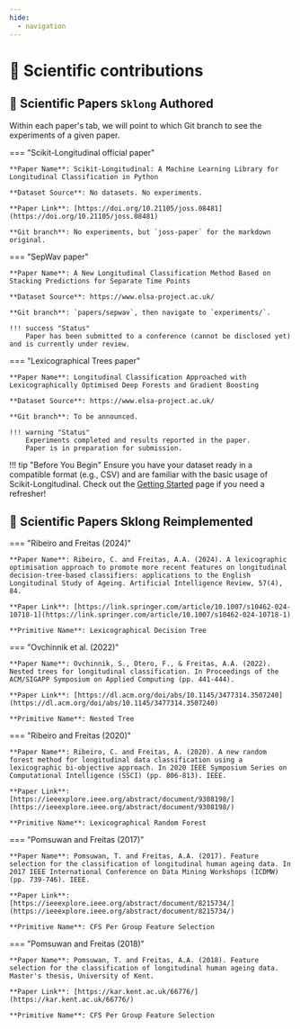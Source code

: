 ```yaml
---
hide:
  - navigation
---
```


# 🧪 Scientific contributions

## 📰 Scientific Papers `Sklong` Authored

Within each paper's tab, we will point to which Git branch to see the experiments of a given paper.

=== "Scikit-Longitudinal official paper"

    **Paper Name**: Scikit-Longitudinal: A Machine Learning Library for Longitudinal Classification in Python

    **Dataset Source**: No datasets. No experiments.

    **Paper Link**: [https://doi.org/10.21105/joss.08481](https://doi.org/10.21105/joss.08481)

    **Git branch**: No experiments, but `joss-paper` for the markdown original.


=== "SepWav paper"

    **Paper Name**: A New Longitudinal Classification Method Based on Stacking Predictions for Separate Time Points

    **Dataset Source**: https://www.elsa-project.ac.uk/

    **Git branch**: `papers/sepwav`, then navigate to `experiments/`.

    !!! success "Status"
        Paper has been submitted to a conference (cannot be disclosed yet) and is currently under review.

=== "Lexicographical Trees paper"

    **Paper Name**: Longitudinal Classification Approached with Lexicographically Optimised Deep Forests and Gradient Boosting

    **Dataset Source**: https://www.elsa-project.ac.uk/

    **Git branch**: To be announced.

    !!! warning "Status"
        Experiments completed and results reported in the paper.
        Paper is in preparation for submission.

!!! tip "Before You Begin"
    Ensure you have your dataset ready in a compatible format (e.g., CSV) and are familiar with the basic usage of
    Scikit-Longitudinal. Check out the [Getting Started](getting-started.md) page if you need a refresher!

## 📰 Scientific Papers Sklong Reimplemented


=== "Ribeiro and Freitas (2024)"

    **Paper Name**: Ribeiro, C. and Freitas, A.A. (2024). A lexicographic optimisation approach to promote more recent features on longitudinal decision-tree-based classifiers: applications to the English Longitudinal Study of Ageing. Artificial Intelligence Review, 57(4), 84.

    **Paper Link**: [https://link.springer.com/article/10.1007/s10462-024-10718-1](https://link.springer.com/article/10.1007/s10462-024-10718-1)

    **Primitive Name**: Lexicographical Decision Tree

=== "Ovchinnik et al. (2022)"

    **Paper Name**: Ovchinnik, S., Otero, F., & Freitas, A.A. (2022). Nested trees for longitudinal classification. In Proceedings of the ACM/SIGAPP Symposium on Applied Computing (pp. 441-444).

    **Paper Link**: [https://dl.acm.org/doi/abs/10.1145/3477314.3507240](https://dl.acm.org/doi/abs/10.1145/3477314.3507240)

    **Primitive Name**: Nested Tree

=== "Ribeiro and Freitas (2020)"

    **Paper Name**: Ribeiro, C. and Freitas, A. (2020). A new random forest method for longitudinal data classification using a lexicographic bi-objective approach. In 2020 IEEE Symposium Series on Computational Intelligence (SSCI) (pp. 806-813). IEEE.

    **Paper Link**: [https://ieeexplore.ieee.org/abstract/document/9308198/](https://ieeexplore.ieee.org/abstract/document/9308198/)

    **Primitive Name**: Lexicographical Random Forest

=== "Pomsuwan and Freitas (2017)"

    **Paper Name**: Pomsuwan, T. and Freitas, A.A. (2017). Feature selection for the classification of longitudinal human ageing data. In 2017 IEEE International Conference on Data Mining Workshops (ICDMW) (pp. 739-746). IEEE.

    **Paper Link**: [https://ieeexplore.ieee.org/abstract/document/8215734/](https://ieeexplore.ieee.org/abstract/document/8215734/)

    **Primitive Name**: CFS Per Group Feature Selection

=== "Pomsuwan and Freitas (2018)"

    **Paper Name**: Pomsuwan, T. and Freitas, A.A. (2018). Feature selection for the classification of longitudinal human ageing data. Master's thesis, University of Kent.

    **Paper Link**: [https://kar.kent.ac.uk/66776/](https://kar.kent.ac.uk/66776/)

    **Primitive Name**: CFS Per Group Feature Selection

